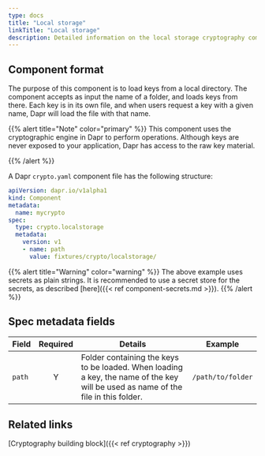 ```yaml
---
type: docs
title: "Local storage"
linkTitle: "Local storage"
description: Detailed information on the local storage cryptography component
---
```


## Component format

The purpose of this component is to load keys from a local directory. The component accepts as input the name of a folder, and loads keys from there. Each key is in its own file, and when users request a key with a given name, Dapr will load the file with that name.

{{% alert title="Note" color="primary" %}}
This component uses the cryptographic engine in Dapr to perform operations. Although keys are never exposed to your application, Dapr has access to the raw key material.

{{% /alert %}}


A Dapr `crypto.yaml` component file has the following structure:

```yaml
apiVersion: dapr.io/v1alpha1
kind: Component
metadata:
  name: mycrypto
spec:
  type: crypto.localstorage
  metadata:
    version: v1
    - name: path
      value: fixtures/crypto/localstorage/
```

{{% alert title="Warning" color="warning" %}}
The above example uses secrets as plain strings. It is recommended to use a secret store for the secrets, as described [here]({{< ref component-secrets.md >}}).
{{% /alert %}}

## Spec metadata fields

| Field              | Required | Details | Example |
|--------------------|:--------:|---------|---------|
| `path`             | Y        | Folder containing the keys to be loaded. When loading a key, the name of the key will be used as name of the file in this folder.  | `/path/to/folder`

## Related links
[Cryptography building block]({{< ref cryptography >}})
